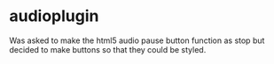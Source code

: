 audioplugin
===========

Was asked to make the html5 audio pause button function as stop but decided to make buttons so that they could be styled. 
